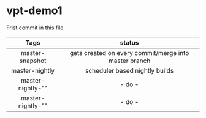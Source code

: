 # vpt-demo1
Frist commit in this file


|           Tags          	|                         status                        	|
|:-----------------------:	|:-----------------------------------------------------:	|
| master-snapshot         	| gets created on every commit/merge into master branch 	|
| master-nightly          	| scheduler based nightly builds                        	|
| master-nightly-"<date>"   	| - do -                                                	|
| master-nightly-"<commit>" 	| - do -                                                	|
